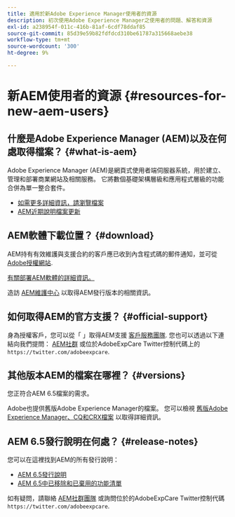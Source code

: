```yaml
---
title: 適用於新Adobe Experience Manager使用者的資源
description: 初次使用Adobe Experience Manager之使用者的問題、解答和資源
exl-id: a238954f-011c-416b-81af-6cdf78ddaf85
source-git-commit: 85d39e59b82fdfdcd310be61787a315668aebe38
workflow-type: tm+mt
source-wordcount: '300'
ht-degree: 9%

---
```


# 新AEM使用者的資源 {#resources-for-new-aem-users}

## 什麼是Adobe Experience Manager (AEM)以及在何處取得檔案？ {#what-is-aem}

Adobe Experience Manager (AEM)是網頁式使用者端伺服器系統，用於建立、管理和部署商業網站及相關服務。 它將數個基礎架構層級和應用程式層級的功能合併為單一整合套件。

* [如需更多詳細資訊，請瀏覽檔案](/help/sites-deploying/home.md)
* [AEM近期說明檔案更新](https://experienceleague.adobe.com/docs/experience-manager-release-information/aem-release-updates/doc-updates/documentation-updates.html?lang=en)

## AEM軟體下載位置？ {#download}

AEM持有有效維護與支援合約的客戶應已收到內含程式碼的郵件通知，並可從 [Adobe授權網站](https://licensing.adobe.com/).

[有關部署AEM軟體的詳細資訊。](/help/sites-deploying/home.md)

造訪 [AEM維護中心](https://experienceleague.adobe.com/docs/experience-manager-release-information/aem-release-updates/aem-releases-updates.html?lang=zh-Hans) 以取得AEM發行版本的相關資訊。

## 如何取得AEM的官方支援？ {#official-support}

身為授權客戶，您可以從「 」取得AEM支援 [客戶服務團隊](https://experienceleague.adobe.com/?support-solution=General#support). 您也可以透過以下連結向我們提問： [AEM社群](https://experienceleaguecommunities.adobe.com:443/t5/adobe-experience-manager/ct-p/adobe-experience-manager-community) 或位於AdobeExpCare Twitter控制代碼上的 `https://twitter.com/adobeexpcare`.

## 其他版本AEM的檔案在哪裡？ {#versions}

您正符合AEM 6.5檔案的需求。

Adobe也提供舊版Adobe Experience Manager的檔案。 您可以檢視 [舊版Adobe Experience Manager、CQ和CRX檔案](https://experienceleague.adobe.com/docs/experience-manager-release-information/aem-release-updates/previous-updates/aem-previous-versions.html?lang=zh-Hans) 以取得詳細資訊。

## AEM 6.5發行說明在何處？ {#release-notes}

您可以在這裡找到AEM的所有發行說明：

* [AEM 6.5發行說明](/help/release-notes/home.md)
* [AEM 6.5中已移除和已棄用的功能清單](/help/release-notes/deprecated-removed-features.md)

如有疑問，請聯絡 [AEM社群團隊](https://help-forums.adobe.com/content/adobeforums/en/experience-manager-forum/adobe-experience-manager.html) 或詢問位於的AdobeExpCare Twitter控制代碼 `https://twitter.com/adobeexpcare`.
